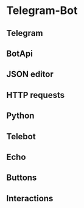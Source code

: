 # Telegram-Bot

## Telegram

## BotApi

## JSON editor

## HTTP requests

## Python

## Telebot

## Echo

## Buttons

## Interactions
